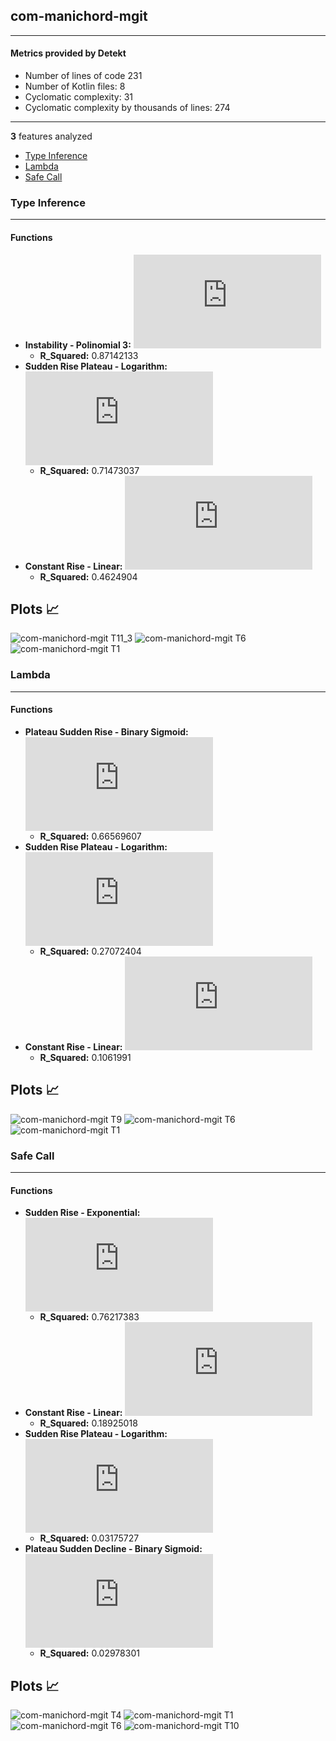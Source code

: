 ## com-manichord-mgit
----
#### Metrics provided by Detekt
* Number of lines of code 231
* Number of Kotlin files: 8
* Cyclomatic complexity: 31
* Cyclomatic complexity by thousands of lines: 274 

----
**3** features analyzed

*	<a href="#type_inference">Type Inference</a> 
*	<a href="#lambda">Lambda</a> 
*	<a href="#safe_call">Safe Call</a> 


### <a name="type_inference">Type Inference</a>
----
#### Functions
* **Instability - Polinomial 3:** ![equation](http://latex.codecogs.com/svg.latex?('7.7e-05x%5E3%20&plus;-0.013533x%5E2%20&plus;%200.743336x%20&plus;%202.474278',))
    * **R_Squared:** 0.87142133
* **Sudden Rise Plateau - Logarithm:** ![equation](http://latex.codecogs.com/svg.latex?4.008113%5Clog_%7B3.718282%7D%28x%29%20&plus;%202.787407)
    * **R_Squared:** 0.71473037
* **Constant Rise - Linear:** ![equation](http://latex.codecogs.com/svg.latex?0.090533x%20&plus;%209.503694)
    * **R_Squared:** 0.4624904

**Plots** :chart_with_upwards_trend:
-----

![com-manichord-mgit T11_3](../plots/com-manichord-mgit_type_inference_T11_3.png)
![com-manichord-mgit T6](../plots/com-manichord-mgit_type_inference_T6.png)
![com-manichord-mgit T1](../plots/com-manichord-mgit_type_inference_T1.png)
### <a name="lambda">Lambda</a>
----
#### Functions
* **Plateau Sudden Rise - Binary Sigmoid:** ![equation](http://latex.codecogs.com/svg.latex?%5Cfrac%7B1.162036%7D%7B1%20&plus;%20%5Cepsilon%5E%28-7.357821%28x%20-17.75267%29%29%7D%20&plus;%201.999734)
    * **R_Squared:** 0.66569607
* **Sudden Rise Plateau - Logarithm:** ![equation](http://latex.codecogs.com/svg.latex?0.994756%5Clog_%7B21.984962%7D%28x%29%20&plus;%201.806533)
    * **R_Squared:** 0.27072404
* **Constant Rise - Linear:** ![equation](http://latex.codecogs.com/svg.latex?0.007434x%20&plus;%202.60684)
    * **R_Squared:** 0.1061991

**Plots** :chart_with_upwards_trend:
-----

![com-manichord-mgit T9](../plots/com-manichord-mgit_lambda_T9.png)
![com-manichord-mgit T6](../plots/com-manichord-mgit_lambda_T6.png)
![com-manichord-mgit T1](../plots/com-manichord-mgit_lambda_T1.png)
### <a name="safe_call">Safe Call</a>
----
#### Functions
* **Sudden Rise - Exponential:** ![equation](http://latex.codecogs.com/svg.latex?65.409818x%5E%7B1.232569%7D%20&plus;%20-0.011983)
    * **R_Squared:** 0.76217383
* **Constant Rise - Linear:** ![equation](http://latex.codecogs.com/svg.latex?0.01223x%20&plus;%20-0.248447)
    * **R_Squared:** 0.18925018
* **Sudden Rise Plateau - Logarithm:** ![equation](http://latex.codecogs.com/svg.latex?0.24566%5Clog_%7B52.702214%7D%28x%29%20&plus;%200.0)
    * **R_Squared:** 0.03175727
* **Plateau Sudden Decline - Binary Sigmoid:** ![equation](http://latex.codecogs.com/svg.latex?%5Cfrac%7B0.973526%7D%7B1%20&plus;%20%5Cepsilon%5E%28--17.488285%28x%20-1.098337%29%29%7D%20&plus;%200.173913)
    * **R_Squared:** 0.02978301

**Plots** :chart_with_upwards_trend:
-----

![com-manichord-mgit T4](../plots/com-manichord-mgit_safe_call_T4.png)
![com-manichord-mgit T1](../plots/com-manichord-mgit_safe_call_T1.png)
![com-manichord-mgit T6](../plots/com-manichord-mgit_safe_call_T6.png)
![com-manichord-mgit T10](../plots/com-manichord-mgit_safe_call_T10.png)
